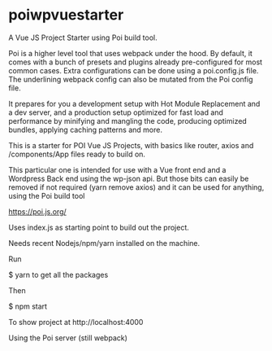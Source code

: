 # poiwpvuestarter

A Vue JS Project Starter using Poi build tool.

Poi is a higher level tool that uses webpack under the hood. By default, it comes with a bunch of presets and plugins already pre-configured for most common cases. Extra configurations can be done using a poi.config.js file. The underlining webpack config can also be mutated from the Poi config file.

It prepares for you a development setup with Hot Module Replacement and a dev server, and a production setup optimized for fast load and performance by minifying and mangling the code, producing optimized bundles, applying caching patterns and more.

This is a starter for POI Vue JS Projects, with basics like router, axios and /components/App files ready to build on.

This particular one is intended for use with a Vue front end and a Wordpress Back end using the wp-json api.
But those bits can easily be removed if not required (yarn remove axios) and it can be used for anything, using the Poi build tool

https://poi.js.org/

Uses index.js as starting point to build out the project.

Needs recent Nodejs/npm/yarn installed on the machine.

Run

$ yarn   to get all the packages

Then

$ npm start

To show project at http://localhost:4000

Using the Poi server (still webpack)

